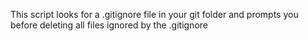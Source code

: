 This script looks for a .gitignore file in your git folder and prompts you before deleting all files ignored by the .gitignore